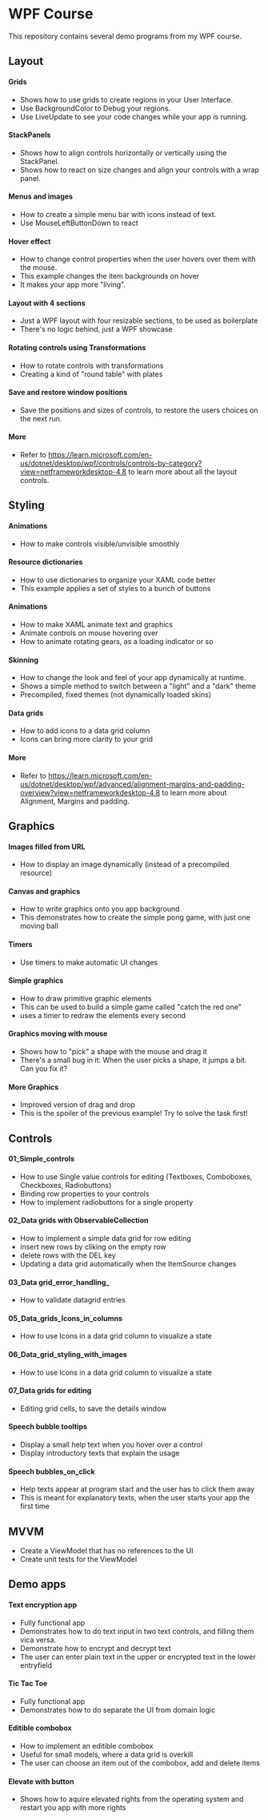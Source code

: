 # WPF Course

This repository contains several demo programs from my WPF course.

## Layout
#### Grids
- Shows how to use grids to create regions in your User Interface.
- Use BackgroundColor to Debug your regions.
- Use LiveUpdate to see your code changes while your app is running.

#### StackPanels
- Shows how to align controls horizontally or vertically using the StackPanel. 
- Shows how to react on size changes and align your controls with a wrap panel.

#### Menus and images
- How to create a simple menu bar with icons instead of text.
- Use MouseLeftButtonDown to react

#### Hover effect
- How to change control properties when the user hovers over them with the mouse. 
- This example changes the item backgrounds on hover
- It makes your app more "living".

#### Layout with 4 sections
- Just a WPF layout with four resizable sections, to be used as boilerplate
- There's no logic behind, just a WPF showcase

#### Rotating controls using Transformations
- How to rotate controls with transformations
- Creating a kind of "round table" with plates

#### Save and restore window positions
- Save the positions and sizes of controls, to restore the users choices on the next run.

#### More
- Refer to https://learn.microsoft.com/en-us/dotnet/desktop/wpf/controls/controls-by-category?view=netframeworkdesktop-4.8
to learn more about all the layout controls.



## Styling

#### Animations
- How to make controls visible/unvisible smoothly

#### Resource dictionaries
- How to use dictionaries to organize your XAML code better
- This example applies a set of styles to a bunch of buttons

#### Animations
- How to make XAML animate text and graphics
- Animate controls on mouse hovering over
- How to animate rotating gears, as a loading indicator or so

#### Skinning
- How to change the look and feel of your app dynamically at runtime.
- Shows a simple method to switch between a "light" and a "dark" theme
- Precompiled, fixed themes (not dynamically loaded skins)

#### Data grids
- How to add icons to a data grid column
- Icons can bring more clarity to your grid

#### More
- Refer to https://learn.microsoft.com/en-us/dotnet/desktop/wpf/advanced/alignment-margins-and-padding-overview?view=netframeworkdesktop-4.8
to learn more about Alignment, Margins and padding.



## Graphics
#### Images filled from URL
- How to display an image dynamically (instead of a precompiled resource)

#### Canvas and graphics
- How to write graphics onto you app background
- This demonstrates how to create the simple pong game, with just one moving ball

#### Timers
- Use timers to make automatic UI changes

#### Simple graphics
- How to draw primitive graphic elements
- This can be used to build a simple game called "catch the red one"
- uses a timer to redraw the elements every second

#### Graphics moving with mouse
- Shows how to "pick" a shape with the mouse and drag it
- There's a small bug in it: When the user picks a shape, it jumps a bit. Can you fix it?

#### More Graphics
- Improved version of drag and drop
- This is the spoiler of the previous example! Try to solve the task first!


## Controls
#### 01_Simple_controls
- How to use Single value controls for editing (Textboxes, Comboboxes, Checkboxes, Radiobuttons)
- Binding row properties to your controls
- How to implement radiobuttons for a single property

#### 02_Data grids with ObservableCollection
- How to implement a simple data grid for row editing
- insert new rows by cliking on the empty row
- delete rows with the DEL key
- Updating a data grid automatically when the ItemSource changes

#### 03_Data grid_error_handling_
- How to validate datagrid entries

#### 05_Data_grids_Icons_in_columns
- How to use Icons in a data grid column to visualize a state

#### 06_Data_grid_styling_with_images
- How to use Icons in a data grid column to visualize a state

#### 07_Data grids for editing
- Editing grid cells, to save the details window

#### Speech bubble tooltips
- Display a small help text when you hover over a control
- Display introductory texts that explain the usage

#### Speech bubbles_on_click
- Help texts appear at program start and the user has to click them away
- This is meant for explanatory texts, when the user starts your app the first time





## MVVM
- Create a ViewModel that has no references to the UI
- Create unit tests for the ViewModel



## Demo apps
#### Text encryption app
- Fully functional app
- Demonstrates how to do text input in two text controls, and filling them vica versa.
- Demonstrate how to encrypt and decrypt text
- The user can enter plain text in the upper or encrypted text in the lower entryfield

#### Tic Tac Toe
- Fully functional app
- Demonstrates how to do separate the UI from domain logic

#### Editible combobox
- How to implement an editible combobox
- Useful for small models, where a data grid is overkill
- The user can choose an item out of the combobox, add and delete items

#### Elevate with button
- Shows how to aquire elevated rights from the operating system and restart you app with more rights
